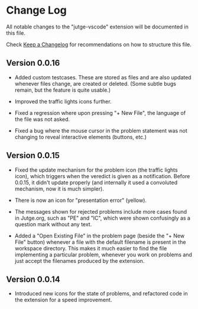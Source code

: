 # Change Log

All notable changes to the "jutge-vscode" extension will be documented in this file.

Check [Keep a Changelog](http://keepachangelog.com/) for recommendations on how to structure this file.

## Version 0.0.16

- Added custom testcases. These are stored as files and are also updated whenever files change, are created or deleted. (Some subtle bugs remain, but the feature is quite usable.)

- Improved the traffic lights icons further.

- Fixed a regression where upon pressing "+ New File", the language of the file was not asked.

- Fixed a bug where the mouse cursor in the problem statement was not changing to reveal interactive elements (buttons, etc.)

## Version 0.0.15

- Fixed the update mechanism for the problem icon (the traffic lights icon), which triggers when the veredict is given as a notification. Before 0.0.15, it didn't update properly (and internally it used a convoluted mechanism, now it is much simpler).

- There is now an icon for "presentation error" (yellow).

- The messages shown for rejected problems include more cases found in Jutge.org, such as "PE" and "IC", which were shown confusingly as a question mark without any text.

- Added a "Open Existing File" in the problem page (beside the "+ New File" button) whenever a file with the default filename is present in the workspace directory. This makes it much easier to find the file implementing a particular problem, whenever you work on problems and just accept the filenames produced by the extension.

## Version 0.0.14

- Introduced new icons for the state of problems, and refactored code in the extension for a speed improvement.

